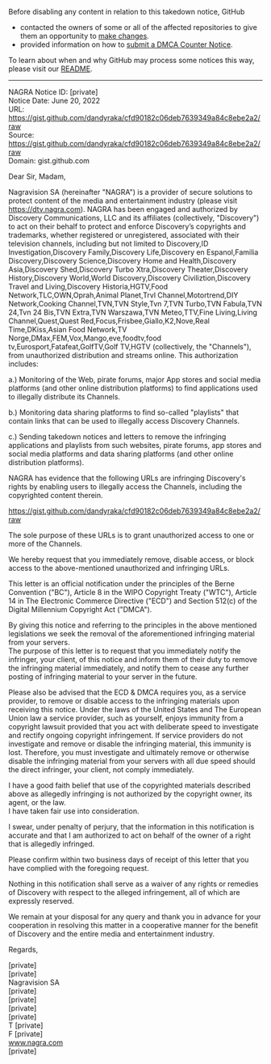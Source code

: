 Before disabling any content in relation to this takedown notice, GitHub
- contacted the owners of some or all of the affected repositories to give them an opportunity to [make changes](https://docs.github.com/en/github/site-policy/dmca-takedown-policy#a-how-does-this-actually-work).
- provided information on how to [submit a DMCA Counter Notice](https://docs.github.com/en/articles/guide-to-submitting-a-dmca-counter-notice).

To learn about when and why GitHub may process some notices this way, please visit our [README](https://github.com/github/dmca/blob/master/README.md#anatomy-of-a-takedown-notice).

---

NAGRA Notice ID: [private]  
Notice Date: June 20, 2022  
URL: https://gist.github.com/dandyraka/cfd90182c06deb7639349a84c8ebe2a2/raw  
Source: https://gist.github.com/dandyraka/cfd90182c06deb7639349a84c8ebe2a2/raw  
Domain: gist.github.com  
  
Dear Sir, Madam,  
  
Nagravision SA (hereinafter "NAGRA") is a provider of secure solutions to protect content of the media and entertainment industry (please visit https://dtv.nagra.com). NAGRA has been engaged and authorized by Discovery Communications, LLC and its affiliates (collectively, "Discovery") to act on their behalf to protect and enforce Discovery’s copyrights and trademarks, whether registered or unregistered, associated with their television channels, including but not limited to Discovery,ID Investigation,Discovery Family,Discovery Life,Discovery en Espanol,Familia Discovery,Discovery Science,Discovery Home and Health,Discovery Asia,Discovery Shed,Discovery Turbo Xtra,Discovery Theater,Discovery History,Discovery World,World Discovery,Discovery Civiliztion,Discovery Travel and Living,Discovery Historia,HGTV,Food Network,TLC,OWN,Oprah,Animal Planet,Trvl Channel,Motortrend,DIY Network,Cooking Channel,TVN,TVN Style,Tvn 7,TVN Turbo,TVN Fabula,TVN 24,Tvn 24 Bis,TVN Extra,TVN Warszawa,TVN Meteo,TTV,Fine Living,Living Channel,Quest,Quest Red,Focus,Frisbee,Giallo,K2,Nove,Real Time,DKiss,Asian Food Network,TV Norge,DMax,FEM,Vox,Mango,eve,foodtv,food tv,Eurosport,Fatafeat,GolfTV,Golf TV,HGTV (collectively, the "Channels"), from unauthorized distribution and streams online. This authorization includes:  
  
a.) Monitoring of the Web, pirate forums, major App stores and social media platforms (and other online distribution platforms) to find applications used to illegally distribute its Channels.  
  
b.) Monitoring data sharing platforms to find so-called "playlists" that contain links that can be used to illegally access Discovery Channels.  
  
c.) Sending takedown notices and letters to remove the infringing applications and playlists from such websites, pirate forums, app stores and social media platforms and data sharing platforms (and other online distribution platforms).  
  
NAGRA has evidence that the following URLs are infringing Discovery's rights by enabling users to illegally access the Channels, including the copyrighted content therein.  
  
https://gist.github.com/dandyraka/cfd90182c06deb7639349a84c8ebe2a2/raw  
  
The sole purpose of these URLs is to grant unauthorized access to one or more of the Channels.  
  
We hereby request that you immediately remove, disable access, or block access to the above-mentioned unauthorized and infringing URLs.  
  
This letter is an official notification under the principles of the Berne Convention ("BC"), Article 8 in the WIPO Copyright Treaty ("WTC"), Article 14 in The Electronic Commerce Directive ("ECD") and Section 512(c) of the Digital Millennium Copyright Act ("DMCA").  
  
By giving this notice and referring to the principles in the above mentioned legislations we seek the removal of the aforementioned infringing material from your servers.  
The purpose of this letter is to request that you immediately notify the infringer, your client, of this notice and inform them of their duty to remove the infringing material immediately, and notify them to cease any further posting of infringing material to your server in the future.  
  
Please also be advised that the ECD & DMCA requires you, as a service provider, to remove or disable access to the infringing materials upon receiving this notice. Under the laws of the United States and The European Union law a service provider, such as yourself, enjoys immunity from a copyright lawsuit provided that you act with deliberate speed to investigate and rectify ongoing copyright infringement. If service providers do not investigate and remove or disable the infringing material, this immunity is lost. Therefore, you must investigate and ultimately remove or otherwise disable the infringing material from your servers with all due speed should the direct infringer, your client, not comply immediately.  
  
I have a good faith belief that use of the copyrighted materials described above as allegedly infringing is not authorized by the copyright owner, its agent, or the law.  
I have taken fair use into consideration.  
  
I swear, under penalty of perjury, that the information in this notification is accurate and that I am authorized to act on behalf of the owner of a right that is allegedly infringed.  
  
Please confirm within two business days of receipt of this letter that you have complied with the foregoing request.  
  
Nothing in this notification shall serve as a waiver of any rights or remedies of Discovery with respect to the alleged infringement, all of which are expressly reserved.  
  
We remain at your disposal for any query and thank you in advance for your cooperation in resolving this matter in a cooperative manner for the benefit of Discovery and the entire media and entertainment industry.  
  
Regards,  
  
[private]  
[private]  
Nagravision SA  
[private]  
[private]  
[private]  
[private]  
T [private]  
F [private]  
www.nagra.com  
[private]  
